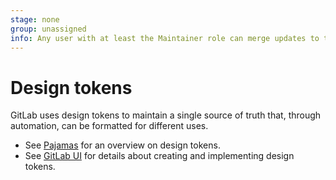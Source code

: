 ```yaml
---
stage: none
group: unassigned
info: Any user with at least the Maintainer role can merge updates to this content. For details, see https://docs.gitlab.com/ee/development/development_processes.html#development-guidelines-review.
---
```


# Design tokens

GitLab uses design tokens to maintain a single source of truth that, through automation, can be formatted for different uses.

- See [Pajamas](https://design.gitlab.com/product-foundations/design-tokens) for an overview on design tokens.
- See [GitLab UI](https://gitlab.com/gitlab-org/gitlab-ui/-/blob/main/doc/contributing/design_tokens.md) for details about creating and implementing design tokens.
